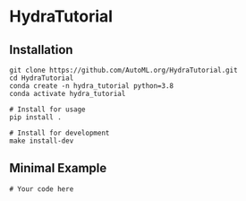 # HydraTutorial



## Installation
```
git clone https://github.com/AutoML.org/HydraTutorial.git
cd HydraTutorial
conda create -n hydra_tutorial python=3.8
conda activate hydra_tutorial

# Install for usage
pip install .

# Install for development
make install-dev
```

## Minimal Example

```
# Your code here
```
